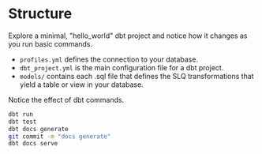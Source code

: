 # Structure

Explore a minimal, "hello_world" dbt project and notice how it changes as you run basic commands.

* `profiles.yml` defines the connection to your database. 
* `dbt_project.yml` is the main configuration file for a dbt project.
* `models/` contains each .sql file that defines the SLQ transformations that yield a table or view in your database.

Notice the effect of dbt commands.

```bash
dbt run
dbt test
dbt docs generate
git commit -m "docs generate"
dbt docs serve
```
